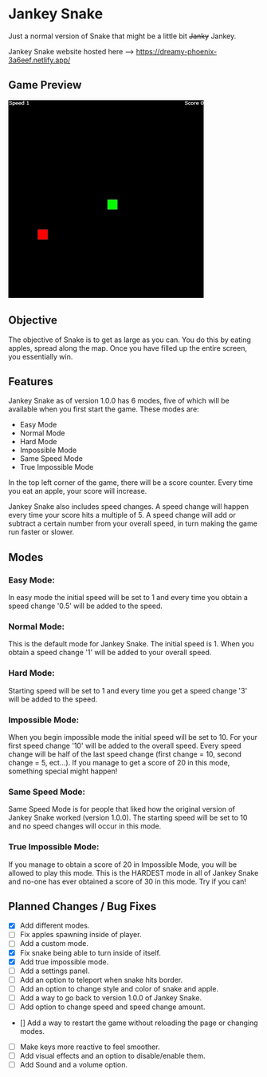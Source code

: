 # Jankey Snake
Just a normal version of Snake that might be a little bit ~~Janky~~ Jankey.

Jankey Snake website hosted here --> https://dreamy-phoenix-3a6eef.netlify.app/

## Game Preview
![Gif of Jankey Snake Being Played](images/previewImage.gif)

## Objective
The objective of Snake is to get as large as you can. You do this by eating apples, spread along the map. Once you have filled up the entire screen, you essentially win.

## Features
Jankey Snake as of version 1.0.0 has 6 modes, five of which will be available when you first start the game.
These modes are:
- Easy Mode
- Normal Mode
- Hard Mode
- Impossible Mode
- Same Speed Mode
- True Impossible Mode

In the top left corner of the game, there will be a score counter. Every time you eat an apple, your score will increase.

Jankey Snake also includes speed changes. A speed change will happen every time your score hits a multiple of 5. A speed change will add or subtract a certain number from your overall speed, in turn making the game run faster or slower.

## Modes
### Easy Mode:
In easy mode the initial speed will be set to 1 and every time you obtain a speed change '0.5' will be added to the speed.

### Normal Mode:
This is the default mode for Jankey Snake. The initial speed is 1. When you obtain a speed change '1' will be added to your overall speed.

### Hard Mode:
Starting speed will be set to 1 and every time you get a speed change '3' will be added to the speed.

### Impossible Mode:
When you begin impossible mode the initial speed will be set to 10. For your first speed change '10' will be added to the overall speed. Every speed change will be half of the last speed change (first change = 10, second change = 5, ect...). If you manage to get a score of 20 in this mode, something special might happen!

### Same Speed Mode:
Same Speed Mode is for people that liked how the original version of Jankey Snake worked (version 1.0.0). The starting speed will be set to 10 and no speed changes will occur in this mode.

### True Impossible Mode:
If you manage to obtain a score of 20 in Impossible Mode, you will be allowed to play this mode. This is the HARDEST mode in all of Jankey Snake and no-one has ever obtained a score of 30 in this mode. Try if you can!

## Planned Changes / Bug Fixes
- [x] Add different modes.
- [ ] Fix apples spawning inside of player.
- [ ] Add a custom mode.
- [x] Fix snake being able to turn inside of itself.
- [x] Add true impossible mode.
- [ ] Add a settings panel.
- [ ] Add an option to teleport when snake hits border.
- [ ] Add an option to change style and color of snake and apple.
- [ ] Add a way to go back to version 1.0.0 of Jankey Snake.
- [ ] Add option to change speed and speed change amount.
- [] Add a way to restart the game without reloading the page or changing modes.
- [ ] Make keys more reactive to feel smoother.
- [ ] Add visual effects and an option to disable/enable them.
- [ ] Add Sound and a volume option.